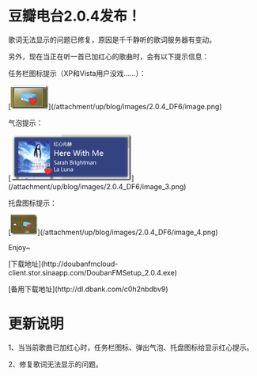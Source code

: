 # 豆瓣电台2.0.4发布！

歌词无法显示的问题已修复，原因是千千静听的歌词服务器有变动。
<p>另外，现在当正在听一首已加红心的歌曲时，会有以下提示信息：
<p>任务栏图标提示（XP和Vista用户没戏……）：
<p>[<img title="image" style="border-top: 0px; border-right: 0px; background-image: none; border-bottom: 0px; padding-top: 0px; padding-left: 0px; margin: 0px; border-left: 0px; display: inline; padding-right: 0px" border="0" alt="image" src="/attachment/up/blog/images/2.0.4_DF6/image_thumb.png" width="76" height="49">](/attachment/up/blog/images/2.0.4_DF6/image.png)
<p>气泡提示：
<p>[<img title="image" style="border-top: 0px; border-right: 0px; background-image: none; border-bottom: 0px; padding-top: 0px; padding-left: 0px; margin: 0px; border-left: 0px; display: inline; padding-right: 0px" border="0" alt="image" src="/attachment/up/blog/images/2.0.4_DF6/image_thumb_3.png" width="244" height="94">](/attachment/up/blog/images/2.0.4_DF6/image_3.png)
<p>托盘图标提示：
<p>[<img title="image" style="border-top: 0px; border-right: 0px; background-image: none; border-bottom: 0px; padding-top: 0px; padding-left: 0px; margin: 0px; border-left: 0px; display: inline; padding-right: 0px" border="0" alt="image" src="/attachment/up/blog/images/2.0.4_DF6/image_thumb_4.png" width="54" height="41">](/attachment/up/blog/images/2.0.4_DF6/image_4.png)
<p>Enjoy~
<p>
<p>[下载地址](http://doubanfmcloud-client.stor.sinaapp.com/DoubanFMSetup_2.0.4.exe)
<p>[备用下载地址](http://dl.dbank.com/c0h2nbdbv9) <h1>更新说明</h1>
<p>1、当当前歌曲已加红心时，任务栏图标、弹出气泡、托盘图标给显示红心提示。

2、修复歌词无法显示的问题。

